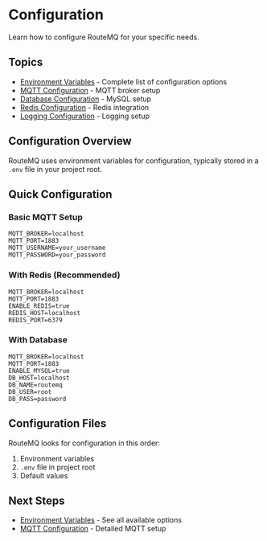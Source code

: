 # Configuration

Learn how to configure RouteMQ for your specific needs.

## Topics

- [Environment Variables](environment-variables.md) - Complete list of configuration options
- [MQTT Configuration](mqtt-configuration.md) - MQTT broker setup
- [Database Configuration](database-configuration.md) - MySQL setup
- [Redis Configuration](redis-configuration.md) - Redis integration
- [Logging Configuration](logging-configuration.md) - Logging setup

## Configuration Overview

RouteMQ uses environment variables for configuration, typically stored in a `.env` file in your project root.

## Quick Configuration

### Basic MQTT Setup

```env
MQTT_BROKER=localhost
MQTT_PORT=1883
MQTT_USERNAME=your_username
MQTT_PASSWORD=your_password
```

### With Redis (Recommended)

```env
MQTT_BROKER=localhost
MQTT_PORT=1883
ENABLE_REDIS=true
REDIS_HOST=localhost
REDIS_PORT=6379
```

### With Database

```env
MQTT_BROKER=localhost
MQTT_PORT=1883
ENABLE_MYSQL=true
DB_HOST=localhost
DB_NAME=routemq
DB_USER=root
DB_PASS=password
```

## Configuration Files

RouteMQ looks for configuration in this order:

1. Environment variables
2. `.env` file in project root
3. Default values

## Next Steps

- [Environment Variables](environment-variables.md) - See all available options
- [MQTT Configuration](mqtt-configuration.md) - Detailed MQTT setup
